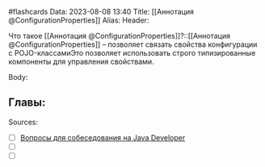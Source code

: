 #flashcards
Data: 2023-08-08 13:40
Title: [[Аннотация @ConfigurationProperties]]
Alias:
Header:

Что такое [[Аннотация @ConfigurationProperties]]?::[[Аннотация @ConfigurationProperties]] – позволяет связать свойства конфигурации с POJO-классамиЭто позволяет использовать строго типизированные компоненты для управления свойствами.
<!--SR:!2023-11-04,10,290-->



Body:




Главы:
-


Sources:
- [ ] [Вопросы для собеседования на Java Developer](https://github.com/enhorse/java-interview/blob/master/README.md#%D0%9E%D0%9E%D0%9F)
- [ ] []()
- [ ] []()
